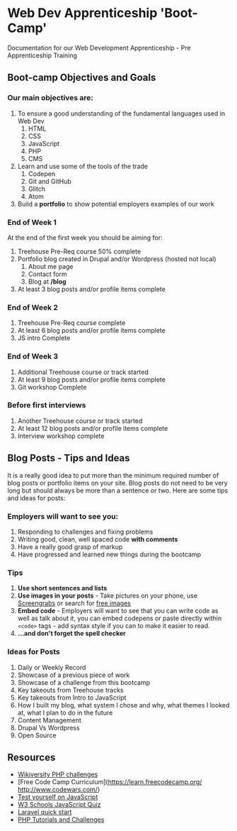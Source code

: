 # Web Dev Apprenticeship 'Boot-Camp'
Documentation for our Web Development Apprenticeship - Pre Apprenticeship Training

## Boot-camp Objectives and Goals

### Our main objectives are:
1. To ensure a good understanding of the fundamental languages used in Web Dev
    1. HTML
    1. CSS
    1. JavaScript
    1. PHP
    1. CMS
1. Learn and use some of the tools of the trade
    1. Codepen
    1. Git and GitHub
    1. Glitch
    1. Atom
1. Build a **portfolio** to show potential employers examples of our work

### End of Week 1
At the end of the first week you should be aiming for:
1. Treehouse Pre-Req course 50% complete
1. Portfolio blog created in Drupal and/or Wordpress (hosted not local)
    1. About me page
    1. Contact form
    1. Blog at **/blog**
1. At least 3 blog posts and/or profile items complete

### End of Week 2

1. Treehouse Pre-Req course complete
1. At least 6 blog posts and/or profile items complete
1. JS intro Complete

### End of Week 3
1. Additional Treehouse course or track started
1. At least 9 blog posts and/or profile items complete
1. Git workshop Complete

### Before first interviews
1. Another Treehouse course or track started
1. At least 12 blog posts and/or profile items complete
1. Interview workshop complete


## Blog Posts - Tips and Ideas
It is a really good idea to put more than the minimum required number of blog posts or portfolio items on your site. Blog posts do not need to be very long but should always be more than a sentence or two. Here are some tips and ideas for posts:

### Employers will want to see you:
1. Responding to challenges and fixing problems
1. Writing good, clean, well spaced code **with comments**
1. Have a really good grasp of markup
1. Have progressed and learned new things during the bootcamp

### Tips
1. **Use short sentences and lists**
1. **Use images in your posts** - Take pictures on your phone, use  [Screengrabs](https://chrome.google.com/webstore/detail/awesome-screenshot-minus/bnophbnknjcjnbadhhkciahanapffepm?hl=en) or search for [free images](https://medium.com/@dustin/stock-photos-that-dont-suck-62ae4bcbe01b)
1. **Embed code** - Employers will want to see that you can write code as well as talk about it, you can embed codepens or paste directly within `<code>` tags - add syntax style if you can to make it easier to read.
1. **...and don't forget the spell checker**

### Ideas for Posts
1. Daily or Weekly  Record
1. Showcase of a previous piece of work
1. Showcase of a challenge from this bootcamp
1. Key takeouts from Treehouse tracks
1. Key takeouts from Intro to JavaScript
1. How I built my blog, what system I chose and why, what themes I looked at, what I plan to do in the future
1. Content Management
1. Drupal Vs Wordpress
1. Open Source

## Resources

* [Wikiversity PHP challenges](https://en.wikiversity.org/wiki/Web_Design/PHP_challenges)
* [Free Code Camp Curriculum](https://learn.freecodecamp.org/
http://www.codewars.com/)
* [Test yourself on JavaScript](http://jonathannicol.com/blog/2012/04/15/test-your-javascript-skills-with-js-assessment/ )
* [W3 Schools JavaScript Quiz](https://www.w3schools.com/js/js_quiz.asp)
* [Laravel quick start](https://laravel.com/docs/4.2/quick)
* [PHP Tutorials and Challenges](https://freshdesignweb.com/php-tutorial-and-examples-for-beginners/)
